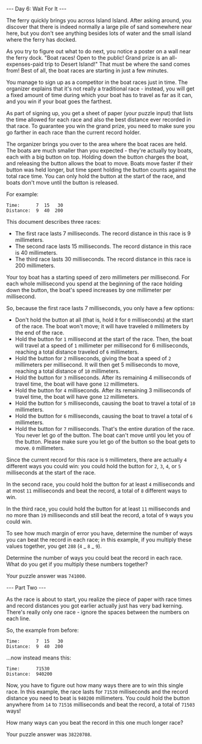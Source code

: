 --- Day 6: Wait For It ---

The ferry quickly brings you across Island Island. After asking around, you
discover that there is indeed normally a large pile of sand somewhere near
here, but you don't see anything besides lots of water and the small island
where the ferry has docked.

As you try to figure out what to do next, you notice a poster on a wall near
the ferry dock. "Boat races! Open to the public! Grand prize is an
all-expenses-paid trip to Desert Island!" That must be where the sand comes
from! Best of all, the boat races are starting in just a few minutes.

You manage to sign up as a competitor in the boat races just in time. The
organizer explains that it's not really a traditional race - instead, you will
get a fixed amount of time during which your boat has to travel as far as it
can, and you win if your boat goes the farthest.

As part of signing up, you get a sheet of paper (your puzzle input) that lists
the time allowed for each race and also the best distance ever recorded in that
race. To guarantee you win the grand prize, you need to make sure you go
farther in each race than the current record holder.

The organizer brings you over to the area where the boat races are held. The
boats are much smaller than you expected - they're actually toy boats, each
with a big button on top. Holding down the button charges the boat, and
releasing the button allows the boat to move. Boats move faster if their button
was held longer, but time spent holding the button counts against the total
race time. You can only hold the button at the start of the race, and boats
don't move until the button is released.

For example:

```
Time:      7  15   30
Distance:  9  40  200
```

This document describes three races:

- The first race lasts 7 milliseconds. The record distance in this race is 9
  millimeters.
- The second race lasts 15 milliseconds. The record distance in this race is 40
  millimeters.
- The third race lasts 30 milliseconds. The record distance in this race is 200
  millimeters.

Your toy boat has a starting speed of zero millimeters per millisecond. For
each whole millisecond you spend at the beginning of the race holding down the
button, the boat's speed increases by one millimeter per millisecond.

So, because the first race lasts 7 milliseconds, you only have a few options:

- Don't hold the button at all (that is, hold it for `0` milliseconds) at the
  start of the race. The boat won't move; it will have traveled `0` millimeters
  by the end of the race.
- Hold the button for `1` millisecond at the start of the race. Then, the boat
  will travel at a speed of `1` millimeter per millisecond for 6 milliseconds,
  reaching a total distance traveled of `6` millimeters.
- Hold the button for `2` milliseconds, giving the boat a speed of `2`
  millimeters per millisecond. It will then get 5 milliseconds to move,
  reaching a total distance of `10` millimeters.
- Hold the button for `3` milliseconds. After its remaining 4 milliseconds of
  travel time, the boat will have gone `12` millimeters.
- Hold the button for `4` milliseconds. After its remaining 3 milliseconds of
  travel time, the boat will have gone `12` millimeters.
- Hold the button for `5` milliseconds, causing the boat to travel a total of
  `10` millimeters.
- Hold the button for `6` milliseconds, causing the boat to travel a total of
  `6` millimeters.
- Hold the button for `7` milliseconds. That's the entire duration of the race.
  You never let go of the button. The boat can't move until you let you of the
  button. Please make sure you let go of the button so the boat gets to move.
  `0` millimeters.

Since the current record for this race is `9` millimeters, there are actually
`4` different ways you could win: you could hold the button for `2`, `3`, `4`,
or `5` milliseconds at the start of the race.

In the second race, you could hold the button for at least `4` milliseconds and
at most `11` milliseconds and beat the record, a total of `8` different ways to
win.

In the third race, you could hold the button for at least `11` milliseconds and
no more than `19` milliseconds and still beat the record, a total of `9` ways
you could win.

To see how much margin of error you have, determine the number of ways you can
beat the record in each race; in this example, if you multiply these values
together, you get `288` (`4` _ `8` _ `9`).

Determine the number of ways you could beat the record in each race. What do
you get if you multiply these numbers together?

Your puzzle answer was `741000`.

--- Part Two ---

As the race is about to start, you realize the piece of paper with race times
and record distances you got earlier actually just has very bad kerning.
There's really only one race - ignore the spaces between the numbers on each
line.

So, the example from before:

```
Time:      7  15   30
Distance:  9  40  200
```

...now instead means this:

```
Time:      71530
Distance:  940200
```

Now, you have to figure out how many ways there are to win this single race. In
this example, the race lasts for `71530` milliseconds and the record distance
you need to beat is `940200` millimeters. You could hold the button anywhere
from `14` to `71516` milliseconds and beat the record, a total of `71503` ways!

How many ways can you beat the record in this one much longer race?

Your puzzle answer was `38220708`.
